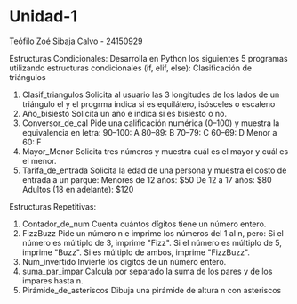 # Unidad-1
Teófilo Zoé Sibaja Calvo - 24150929

Estructuras Condicionales:
Desarrolla en Python los siguientes 5 programas utilizando estructuras condicionales (if, elif, else):
Clasificación de triángulos
1. Clasif_triangulos
Solicita al usuario las 3 longitudes de los lados de un triángulo el y el progrma indica si es equilátero, isósceles o escaleno
2. Año_bisiesto
Solicita un año e indica si es bisiesto o no.
3. Conversor_de_cal
Pide una calificación numérica (0–100) y muestra la equivalencia en letra:
90–100: A
80–89: B
70–79: C
60–69: D
Menor a 60: F
4. Mayor_Menor
Solicita tres números y muestra cuál es el mayor y cuál es el menor.
5. Tarifa_de_entrada
Solicita la edad de una persona y muestra el costo de entrada a un parque:
Menores de 12 años: $50
De 12 a 17 años: $80
Adultos (18 en adelante): $120

Estructuras Repetitivas:
1. Contador_de_num
Cuenta cuántos dígitos tiene un número entero.
2. FizzBuzz
Pide un número n e imprime los números del 1 al n, pero:
Si el número es múltiplo de 3, imprime "Fizz".
Si el número es múltiplo de 5, imprime "Buzz".
Si es múltiplo de ambos, imprime "FizzBuzz".
3. Num_invertido
Invierte los dígitos de un número entero.
4. suma_par_impar
Calcula por separado la suma de los pares y de los impares hasta n.
5. Pirámide_de_asteriscos
Dibuja una pirámide de altura n con asteriscos
